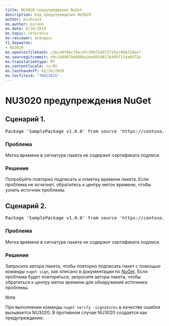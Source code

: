 ```yaml
---
title: NU3020 предупреждения NuGet
description: Код предупреждения NU3020
author: mishra14
ms.author: karann
ms.date: 8/16/2018
ms.topic: reference
ms.reviewer: anangaur
f1_keywords:
- NU3020
ms.openlocfilehash: c1bcd9396c79acdfc998f2d4f2f25ec96823dee7
ms.sourcegitcommit: e9c1dd0679ddd8ba3ee992d817b405f13da0472a
ms.translationtype: MT
ms.contentlocale: ru-RU
ms.lasthandoff: 01/29/2020
ms.locfileid: "76813615"
---
```

# <a name="nuget-warning-nu3020"></a>NU3020 предупреждения NuGet

## <a name="scenario-1"></a>Сценарий 1.

<pre>Package 'SamplePackage v1.0.0' from source 'https://contoso.com/index.json': The timestamp does not have a signing certificate.</pre>

### <a name="issue"></a>Проблема

Метка времени в сигнатуре пакета не содержит сертификата подписи.


### <a name="solution"></a>Решение

Попробуйте повторно подписать и отметку времени пакета. Если проблема не исчезнет, обратитесь к центру меток времени, чтобы узнать источник проблемы.



## <a name="scenario-2"></a>Сценарий 2.

<pre>Package 'SamplePackage v1.0.0' from source 'https://contoso.com/index.json': The primary signature's timestamp does not have a signing certificate.</pre>

### <a name="issue"></a>Проблема

Метка времени в сигнатуре пакета не содержит сертификата подписи.


### <a name="solution"></a>Решение

Запросите автора пакета, чтобы повторно подписать пакет с помощью команды `nuget sign`, как описано в документации по [NuGet](../../create-packages/sign-a-package.md). Если проблема будет повторяться, запросите автора пакета, чтобы обратиться к центру меток времени для обнаружения источника проблемы.


> [!Note]
> При выполнении команды `nuget verify -signatures` в качестве ошибки вызывается NU3020. В противном случае NU3020 создается как предупреждение.
